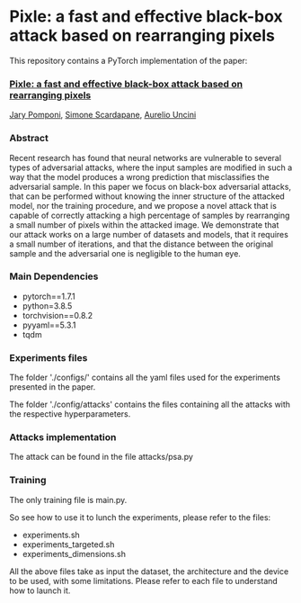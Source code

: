 # Pixle: a fast and effective black-box attack based on rearranging pixels

This repository contains a PyTorch implementation of the paper: 

### [Pixle: a fast and effective black-box attack based on rearranging pixels]()
<!--[Pixle: a fast and effective black-box attack based on rearranging pixels](https://arxiv.org/abs/2105.02551)\ -->
[Jary Pomponi](https://www.semanticscholar.org/author/Jary-Pomponi/1387980523), [Simone Scardapane](https://www.sscardapane.it/), [Aurelio Uncini](http://www.uncini.com/)

### Abstract
Recent research has found that neural networks are vulnerable to several types of adversarial attacks, where the input samples are modified in such a way that the model produces a wrong prediction that misclassifies the adversarial sample. In this paper we focus on black-box adversarial attacks, that can be performed without knowing the inner structure of the attacked model, nor the training procedure, and we propose a novel attack that is capable of correctly attacking a high percentage of samples by rearranging a small number of pixels within the attacked image. We demonstrate that our attack works on a large number of datasets and models, that it requires a small number of iterations, and that the distance between the original sample and the adversarial one is negligible to the human eye. 

### Main Dependencies
* pytorch==1.7.1
* python=3.8.5
* torchvision==0.8.2
* pyyaml==5.3.1
* tqdm

### Experiments files
The folder './configs/' contains all the yaml files used for the experiments presented in the paper. 

The folder './config/attacks' contains the files containing all the attacks with the respective hyperparameters. 

### Attacks implementation

The attack can be found in the file attacks/psa.py 

### Training
The only training file is main.py. 

So see how to use it to lunch the experiments, please refer to the files:
* experiments.sh
* experiments_targeted.sh
* experiments_dimensions.sh

All the above files take as input the dataset, the architecture and the device to be used, with some limitations. 
Please refer to each file to understand how to launch it.
<!--
### Cite

Please cite our work if you find it useful:

```
@misc{pomponi2021structured,
      title={Structured Ensembles: an Approach to Reduce the Memory Footprint of Ensemble Methods}, 
      author={Jary Pomponi and Simone Scardapane and Aurelio Uncini},
      year={2021},
      eprint={2105.02551},
      archivePrefix={arXiv},
      primaryClass={cs.LG}
}
```
-->
